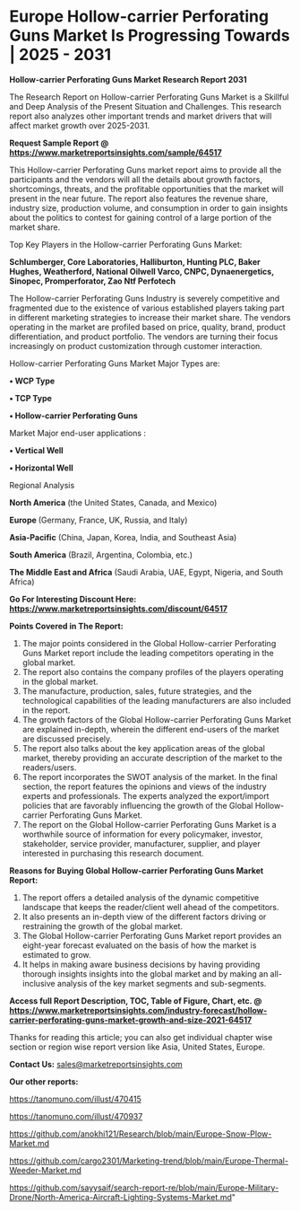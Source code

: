 # Europe Hollow-carrier Perforating Guns Market Is Progressing Towards | 2025 - 2031

<strong>Hollow-carrier Perforating Guns Market Research Report 2031</strong>

The Research Report on Hollow-carrier Perforating Guns Market is a Skillful and Deep Analysis of the Present Situation and Challenges. This research report also analyzes other important trends and market drivers that will affect market growth over 2025-2031.

<strong>Request Sample Report @ <a href=https://www.marketreportsinsights.com/sample/64517>https://www.marketreportsinsights.com/sample/64517</a></strong>

This Hollow-carrier Perforating Guns market report aims to provide all the participants and the vendors will all the details about growth factors, shortcomings, threats, and the profitable opportunities that the market will present in the near future. The report also features the revenue share, industry size, production volume, and consumption in order to gain insights about the politics to contest for gaining control of a large portion of the market share.

Top Key Players in the Hollow-carrier Perforating Guns Market:

<strong>Schlumberger, Core Laboratories, Halliburton, Hunting PLC, Baker Hughes, Weatherford, National Oilwell Varco, CNPC, Dynaenergetics, Sinopec, Promperforator, Zao Ntf Perfotech</strong>

The Hollow-carrier Perforating Guns Industry is severely competitive and fragmented due to the existence of various established players taking part in different marketing strategies to increase their market share. The vendors operating in the market are profiled based on price, quality, brand, product differentiation, and product portfolio. The vendors are turning their focus increasingly on product customization through customer interaction.

Hollow-carrier Perforating Guns Market Major Types are:

<strong>• WCP Type

• TCP Type

• Hollow-carrier Perforating Guns</strong>

Market Major end-user applications :

<strong>• Vertical Well

• Horizontal Well</strong>

Regional Analysis

</u><strong><b>North America</b></strong> (the United States, Canada, and Mexico)

<strong><b>Europe </b></strong>(Germany, France, UK, Russia, and Italy)

<strong><b>Asia-Pacific</b></strong> (China, Japan, Korea, India, and Southeast Asia)

<strong><b>South America</b></strong> (Brazil, Argentina, Colombia, etc.)

<strong><b>The Middle East and Africa</b></strong> (Saudi Arabia, UAE, Egypt, Nigeria, and South Africa)

<strong>Go For Interesting Discount Here: <a href=https://www.marketreportsinsights.com/discount/64517>https://www.marketreportsinsights.com/discount/64517</a></strong>

<strong>Points Covered in The Report:</strong>
<ol>
  <li>The major points considered in the Global Hollow-carrier Perforating Guns Market report include the leading competitors operating in the global market.</li>
  <li>The report also contains the company profiles of the players operating in the global market.</li>
  <li>The manufacture, production, sales, future strategies, and the technological capabilities of the leading manufacturers are also included in the report.</li>
  <li>The growth factors of the Global Hollow-carrier Perforating Guns Market are explained in-depth, wherein the different end-users of the market are discussed precisely.</li>
  <li>The report also talks about the key application areas of the global market, thereby providing an accurate description of the market to the readers/users.</li>
  <li>The report incorporates the SWOT analysis of the market. In the final section, the report features the opinions and views of the industry experts and professionals. The experts analyzed the export/import policies that are favorably influencing the growth of the Global Hollow-carrier Perforating Guns Market.</li>
  <li>The report on the Global Hollow-carrier Perforating Guns Market is a worthwhile source of information for every policymaker, investor, stakeholder, service provider, manufacturer, supplier, and player interested in purchasing this research document.</li>
</ol>
<strong>Reasons for Buying Global Hollow-carrier Perforating Guns Market Report:</strong>

<ol>
  <li>The report offers a detailed analysis of the dynamic competitive landscape that keeps the reader/client well ahead of the competitors.</li>
  <li>It also presents an in-depth view of the different factors driving or restraining the growth of the global market.</li>
  <li>The Global Hollow-carrier Perforating Guns Market report provides an eight-year forecast evaluated on the basis of how the market is estimated to grow.</li>
  <li>It helps in making aware business decisions by having providing thorough insights insights into the global market and by making an all-inclusive analysis of the key market segments and sub-segments.</li>
</ol>
<strong>Access full Report Description, TOC, Table of Figure, Chart, etc. @ <a href=https://www.marketreportsinsights.com/industry-forecast/hollow-carrier-perforating-guns-market-growth-and-size-2021-64517>https://www.marketreportsinsights.com/industry-forecast/hollow-carrier-perforating-guns-market-growth-and-size-2021-64517</a></strong>


Thanks for reading this article; you can also get individual chapter wise section or region wise report version like Asia, United States, Europe.

<strong>Contact Us:</strong>
sales@marketreportsinsights.com

<strong>Our other reports:</strong>

<a href=https://tanomuno.com/illust/470415>https://tanomuno.com/illust/470415</a>

<a href=https://tanomuno.com/illust/470937>https://tanomuno.com/illust/470937</a>

<a href=https://github.com/anokhi121/Research/blob/main/Europe-Snow-Plow-Market.md>https://github.com/anokhi121/Research/blob/main/Europe-Snow-Plow-Market.md</a>

<a href=https://github.com/cargo2301/Marketing-trend/blob/main/Europe-Thermal-Weeder-Market.md>https://github.com/cargo2301/Marketing-trend/blob/main/Europe-Thermal-Weeder-Market.md</a>

<a href=https://github.com/sayysaif/search-report-re/blob/main/Europe-Military-Drone/North-America-Aircraft-Lighting-Systems-Market.md>https://github.com/sayysaif/search-report-re/blob/main/Europe-Military-Drone/North-America-Aircraft-Lighting-Systems-Market.md</a>"
